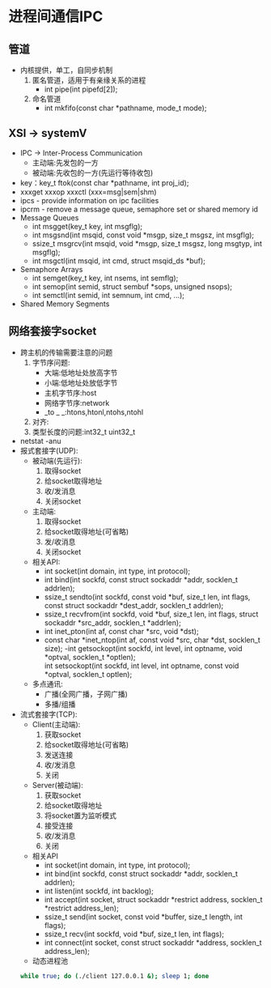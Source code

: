 # 进程间通信IPC
## 管道
- 内核提供，单工，自同步机制
    1. 匿名管道，适用于有亲缘关系的进程
        - int pipe(int pipefd[2]);
    2. 命名管道
        - int mkfifo(const char *pathname, mode_t mode);
## XSI -> systemV
- IPC -> Inter-Process Communication
    - 主动端:先发包的一方
    - 被动端:先收包的一方(先运行等待收包)
- key：key_t ftok(const char *pathname, int proj_id);
- xxxget xxxop xxxctl (xxx=msg|sem|shm)
- ipcs - provide information on ipc facilities
- ipcrm - remove a message queue, semaphore set or shared memory id
- Message Queues
    - int msgget(key_t key, int msgflg);
    - int msgsnd(int msqid, const void *msgp, size_t msgsz, int msgflg);
    - ssize_t msgrcv(int msqid, void *msgp, size_t msgsz, long msgtyp,
                      int msgflg);
    - int msgctl(int msqid, int cmd, struct msqid_ds *buf);
- Semaphore Arrays
    - int semget(key_t key, int nsems, int semflg);
    - int semop(int semid, struct sembuf *sops, unsigned nsops);
    - int semctl(int semid, int semnum, int cmd, ...);
- Shared Memory Segments
## 网络套接字socket
- 跨主机的传输需要注意的问题
    1. 字节序问题:
        - 大端:低地址处放高字节
        - 小端:低地址处放低字节
        - 主机字节序:host
        - 网络字节序:network
        - _to _ _:htons,htonl,ntohs,ntohl
    2. 对齐:
    3. 类型长度的问题:int32_t uint32_t
- netstat -anu
- 报式套接字(UDP):
    - 被动端(先运行):
        1. 取得socket
        2. 给socket取得地址
        3. 收/发消息
        4. 关闭socket
    - 主动端:
        1. 取得socket
        2. 给socket取得地址(可省略)
        3. 发/收消息
        4. 关闭socket
    - 相关API:
        - int socket(int domain, int type, int protocol);
        - int bind(int sockfd, const struct sockaddr *addr, socklen_t addrlen);
        - ssize_t sendto(int sockfd, const void *buf, size_t len, int flags,
                      const struct sockaddr *dest_addr, socklen_t addrlen);
        - ssize_t recvfrom(int sockfd, void *buf, size_t len, int flags,
                        struct sockaddr *src_addr, socklen_t *addrlen);
        - int inet_pton(int af, const char *src, void *dst);
        - const char *inet_ntop(int af, const void *src, char *dst, socklen_t size);
        -int getsockopt(int sockfd, int level, int optname,
                      void *optval, socklen_t *optlen);<br>
       int setsockopt(int sockfd, int level, int optname,
                      const void *optval, socklen_t optlen);
    - 多点通讯:
        - 广播(全网广播，子网广播)
        - 多播/组播
- 流式套接字(TCP):
    - Client(主动端):
        1. 获取socket
        2. 给socket取得地址(可省略)
        3. 发送连接
        4. 收/发消息
        5. 关闭
    - Server(被动端):
        1. 获取socket
        2. 给socket取得地址
        3. 将socket置为监听模式
        4. 接受连接
        5. 收/发消息
        6. 关闭
    - 相关API
        - int socket(int domain, int type, int protocol);
        - int bind(int sockfd, const struct sockaddr *addr, socklen_t addrlen);
        - int listen(int sockfd, int backlog);
        - int accept(int socket, struct sockaddr *restrict address,
              socklen_t *restrict address_len);
        - ssize_t send(int socket, const void *buffer, size_t length, int flags);
        - ssize_t recv(int sockfd, void *buf, size_t len, int flags);
        - int connect(int socket, const struct sockaddr *address,
              socklen_t address_len);
    - 动态进程池
    ```sh
    while true; do (./client 127.0.0.1 &); sleep 1; done
    ```
